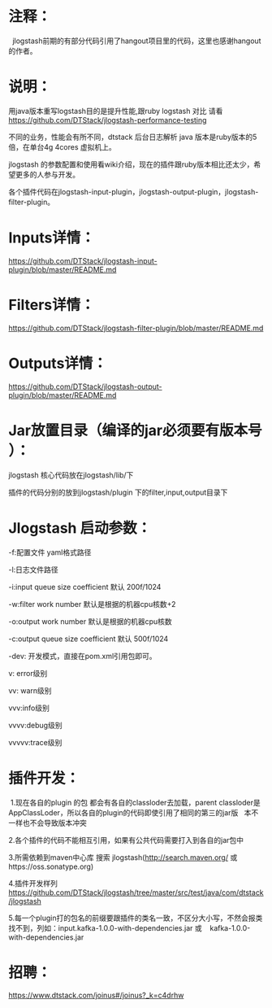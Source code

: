 # 注释：

   jlogstash前期的有部分代码引用了hangout项目里的代码，这里也感谢hangout的作者。
   
# 说明：

   用java版本重写logstash目的是提升性能,跟ruby logstash 对比 请看 https://github.com/DTStack/jlogstash-performance-testing

   不同的业务，性能会有所不同，dtstack 后台日志解析 java 版本是ruby版本的5倍，在单台4g 4cores 虚拟机上。

   jlogstash 的参数配置和使用看wiki介绍，现在的插件跟ruby版本相比还太少，希望更多的人参与开发。

   各个插件代码在jlogstash-input-plugin，jlogstash-output-plugin，jlogstash-filter-plugin。


# Inputs详情：
   https://github.com/DTStack/jlogstash-input-plugin/blob/master/README.md

# Filters详情：
   https://github.com/DTStack/jlogstash-filter-plugin/blob/master/README.md

# Outputs详情：
   https://github.com/DTStack/jlogstash-output-plugin/blob/master/README.md

# Jar放置目录（编译的jar必须要有版本号 ）：
  
   jlogstash 核心代码放在jlogstash/lib/下

   插件的代码分别的放到jlogstash/plugin 下的filter,input,output目录下

# Jlogstash 启动参数：

  -f:配置文件 yaml格式路径

  -l:日志文件路径

  -i:input queue size coefficient 默认 200f/1024

  -w:filter work number 默认是根据的机器cpu核数+2

  -o:output work number 默认是根据的机器cpu核数

  -c:output queue size coefficient 默认 500f/1024
  
  -dev: 开发模式，直接在pom.xml引用包即可。

  v: error级别
  
  vv: warn级别

  vvv:info级别

  vvvv:debug级别

  vvvvv:trace级别

# 插件开发：

  1.现在各自的plugin 的包 都会有各自的classloder去加载，parent classloder是AppClassLoder，所以各自的plugin的代码即使引用了相同的第三的jar版   本不一样也不会导致版本冲突
   
  
  2.各个插件的代码不能相互引用，如果有公共代码需要打入到各自的jar包中
  
  3.所需依赖到maven中心库 搜索 jlogstash(http://search.maven.org/ 或https://oss.sonatype.org)
  
  4.插件开发样列 https://github.com/DTStack/jlogstash/tree/master/src/test/java/com/dtstack/jlogstash
  
  5.每一个plugin打的包名的前缀要跟插件的类名一致，不区分大小写，不然会报类找不到，列如：input.kafka-1.0.0-with-dependencies.jar 或
    kafka-1.0.0-with-dependencies.jar 
    
# 招聘：
   https://www.dtstack.com/joinus#/joinus?_k=c4drhw
